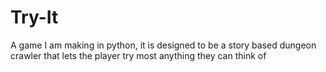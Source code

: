 # Try-It
A game I am making in python, it is designed to be a story based dungeon crawler that lets the player try most anything they can think of
